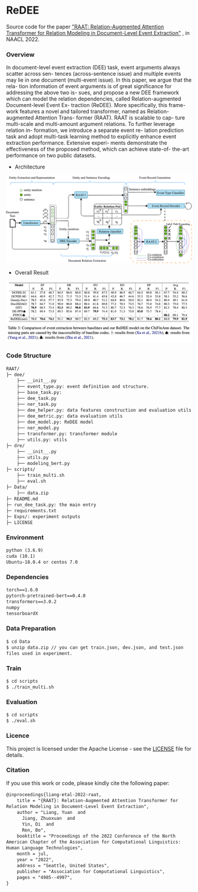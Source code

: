 # ReDEE

Source code for the paper ["RAAT: Relation-Augmented Attention Transformer for Relation Modeling in Document-Level Event Extraction"](link) , in NAACL 2022.

### Overview

In document-level event extraction (DEE) task, event arguments always scatter across sen- tences (across-sentence issue) and multiple events may lie in one document (multi-event issue). In this paper, we argue that the rela- tion information of event arguments is of great significance for addressing the above two is- sues, and propose a new DEE framework which can model the relation dependencies, called Relation-augmented Document-level Event Ex- traction (ReDEE). More specifically, this frame- work features a novel and tailored transformer, named as Relation-augmented Attention Trans- former (RAAT). RAAT is scalable to cap- ture multi-scale and multi-amount argument relations. To further leverage relation in- formation, we introduce a separate event re- lation prediction task and adopt multi-task learning method to explicitly enhance event extraction performance. Extensive experi- ments demonstrate the effectiveness of the proposed method, which can achieve state-of- the-art performance on two public datasets.

* Architecture

![architecture](/pictures/architecture.png)

* Overall Result

![architecture](/pictures/overall_result.png)

### Code Structure

```
RAAT/
├─ dee/
    ├── __init__.py
    ├── event_type.py: event definition and structure.
    ├── base_task.py: 
    ├── dee_task.py
    ├── ner_task.py
    ├── dee_helper.py: data features construction and evaluation utils
    ├── dee_metric.py: data evaluation utils
    ├── dee_model.py: ReDEE model
    ├── ner_model.py
    ├── transformer.py: transformer module
    ├── utils.py: utils
├─ dre/
    ├── __init__.py
    ├── utils.py
    ├── modeling_bert.py
├─ scripts/
    ├── train_multi.sh
    ├── eval.sh
├─ Data/
    ├── data.zip
├─ README.md
├─ run_dee_task.py: the main entry
├─ requirements.txt
├─ Exps/: experiment outputs
├─ LICENSE
```

### Environment

```
python (3.6.9)
cuda (10.1)
Ubuntu-18.0.4 or centos 7.0
```

### Dependencies

```
torch==1.6.0
pytorch-pretrained-bert==0.4.0
transformers==3.0.2
numpy
tensorboardX
```

### Data Preparation

```
$ cd Data
$ unzip data.zip // you can get train.json, dev.json, and test.json files used in experiment.
```

### Train

```
$ cd scripts
$ ./train_multi.sh
```

### Evaluation

```
$ cd scripts
$ ./eval.sh
```

### Licence

This project is licensed under the Apache License - see the [LICENSE]() file for details.

### Citation

If you use this work or code, please kindly cite the following paper:

```
@inproceedings{liang-etal-2022-raat,
    title = "{RAAT}: Relation-Augmented Attention Transformer for Relation Modeling in Document-Level Event Extraction",
    author = "Liang, Yuan  and
      Jiang, Zhuoxuan  and
      Yin, Di  and
      Ren, Bo",
    booktitle = "Proceedings of the 2022 Conference of the North American Chapter of the Association for Computational Linguistics: Human Language Technologies",
    month = jul,
    year = "2022",
    address = "Seattle, United States",
    publisher = "Association for Computational Linguistics",
    pages = "4985--4997",
}
```

